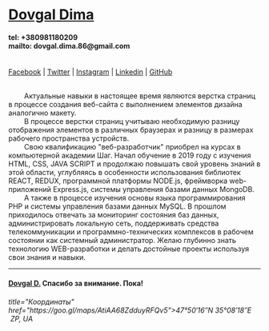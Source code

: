 
<h1><a title="Dovgal Dima" href="http://dovgaldima.pp.ua">Dovgal Dima</a> </h1>  <h4> tel: +380981180209<br> mailto: dovgal.dima.86@gmail.com</h4>   <br>
<span> 
<a title="Facebook" href="https://www.facebook.com/profile.php?id=100026817609832">Facebook</a> |
<a title="Twitter" href="https://twitter.com/siEcDal41krrZOe">Twitter</a> |
<a title="Instagram" href="https://www.instagram.com/dmitriy_dovgal/?hl=ru">Instagram</a> |
<a title="Linkedin" href="https://www.linkedin.com/in/%D0%B4%D0%BC%D0%B8%D1%82%D1%80%D0%B8%D0%B9-%D0%B4%D0%BE%D0%B2%D0%B3%D0%B0%D0%BB%D1%8C-2672141a2/">Linkedin</a> |
<a title="GitHub" href="https://dmitriy-1986.github.io/">GitHub</a>
 </span>
<br><br>
<p> &nbsp;&nbsp;&nbsp;&nbsp;&nbsp;&nbsp;&nbsp;&nbsp;Актуальные навыки в настоящее время являются верстка страниц в процессе создания веб-сайта  с выполнением элементов дизайна аналогично макету. <br>  &nbsp;&nbsp;&nbsp;&nbsp;&nbsp;&nbsp;&nbsp;&nbsp;В процессе верстки страниц учитываю необходимую разницу  отображения элементов в различных браузерах и разницу в размерах рабочего пространства устройств. <br>  &nbsp;&nbsp;&nbsp;&nbsp;&nbsp;&nbsp;&nbsp;&nbsp;Свою квалификацию "веб-разработчик" приобрел на курсах в компьютерной академии Шаг. Начал обучение в 2019 году с изучения HTML, CSS, JAVA SCRIPT и продолжаю повышать свой уровень знаний в этой области, углубляясь в особенности использования библиотек REACT, REDUX, программной платформы NODE.js, фреймворка web-приложений Express.js, системы управления базами данных MongoDB. <br>  &nbsp;&nbsp;&nbsp;&nbsp;&nbsp;&nbsp;&nbsp;&nbsp;А также в процессе изучения основы языка программирования PHP и системы управления базами данных MySQL. В прошлом приходилось отвечать за мониторинг состояния баз данных, администрировать локальную сеть, поддерживать средства телекоммуникации и программно-технических комплексов в рабочем состоянии как системный администратор. Желаю глубинно знать технологию WEB-разработки и делать достойные проекты используя свои знания и навыки. </p><hr>
<h4> <a href="htpps://dmitriy-1986.github.io/dovgal">Dovgal D.</a> Спасибо за внимание. Пока!</h4>  
<h6>  title="Координаты" href="https://goo.gl/maps/AtiAA68ZdduyRFQv5">47°50′16″N 35°08′18″E &nbsp;ZP, UA </a></h6> <br><br>  

